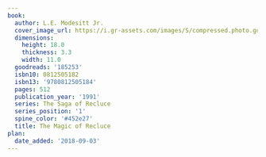 ```yaml
---
book:
  author: L.E. Modesitt Jr.
  cover_image_url: https://i.gr-assets.com/images/S/compressed.photo.goodreads.com/books/1386922249l/185253.jpg
  dimensions:
    height: 18.0
    thickness: 3.3
    width: 11.0
  goodreads: '185253'
  isbn10: 0812505182
  isbn13: '9780812505184'
  pages: 512
  publication_year: '1991'
  series: The Saga of Recluce
  series_position: '1'
  spine_color: '#452e27'
  title: The Magic of Recluce
plan:
  date_added: '2018-09-03'
---
```

